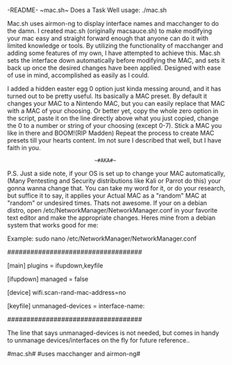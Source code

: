 
-README-    ~mac.sh~    Does a Task Well    usage: ./mac.sh

Mac.sh uses airmon-ng to display interface names and macchanger to do the damn.
I created mac.sh (originally macsauce.sh) to make modifying your mac easy and 
straight forward enough that anyone can do it with limited knowledge or tools. 
By utilizing the functionality of macchanger and adding some features of my own,
I have attempted to achieve this. Mac.sh sets the interface down automatically
before modifying the MAC, and sets it back up once the desired changes have been
applied. Designed with ease of use in mind, accomplished as easily as I could.

 

I added a hidden easter egg 0 option just kinda messing around, and it has 
turned out to be pretty useful. Its basically a MAC preset. By default it
changes your MAC to a Nintendo MAC, but you can easily replace that MAC with a
MAC of your choosing. Or better yet, copy the whole zero option in the script, 
paste it on the line directly above what you just copied, change the 0 to a 
number or string of your choosing (except 0-7). Stick a MAC you like in there 
and BOOM!(RIP Madden) Repeat the process to create MAC presets till your hearts
content. Im not sure I described that well, but I have faith in you.

                                ~#AKA#~

P.S. Just a side note, if your OS is set up to change your MAC automatically,
(Many Pentesting and Security distributions like Kali or Parrot do this) 
your gonna wanna change that. You can take my word for it, or do your research,
but suffice it to say, it applies your Actual MAC as a "random" MAC at "random"
or undesired times. Thats not awesome. If your on a debian distro, open
/etc/NetworkManager/NetworkManager.conf in your favorite text editor and make
the appropriate changes. Heres mine from a debian system that works good for me:

Example: sudo nano /etc/NetworkManager/NetworkManager.conf

###################################

[main]
plugins = ifupdown,keyfile

[ifupdown]
managed = false

[device]
wifi.scan-rand-mac-address=no

[keyfile]
unmanaged-devices = interface-name:
 
###################################

The line that says unmanaged-devices is not needed, but comes in handy to
unmanage devices/interfaces on the fly for future reference..

#mac.sh#        #uses macchanger and airmon-ng#
